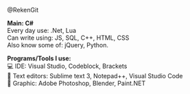 @RekenGit

<b>Main: C#</b> <br/>
Every day use: .Net, Lua <br/>
Can write using: JS, SQL, C++, HTML, CSS <br/>
Also know some of: jQuery, Python.

<b>Programs/Tools I use:</b> <br/>
💻 IDE: Visual Studio, Codeblock, Brackets <br/>
📄 Text editors: Sublime text 3, Notepad++, Visual Studio Code <br/>
🎨 Graphic: Adobe Photoshop, Blender, Paint.NET
